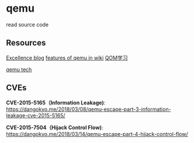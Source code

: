 # qemu

read source code


## Resources

[Excellence blog](https://people.cs.nctu.edu.tw/~chenwj/dokuwiki/doku.php#%E8%99%9B%E6%93%AC%E6%A9%9F%E5%99%A8)
[features of qemu in wiki](https://wiki.qemu.org/Features)
[QOM学习](https://www.binss.me/blog/qemu-note-of-qemu-object-model/)

[qemu tech](https://stuff.mit.edu/afs/sipb/project/phone-project/share/doc/qemu/qemu-tech.html)


## CVEs

**CVE-2015-5165（Information Leakage)**: https://dangokyo.me/2018/03/08/qemu-escape-part-3-information-leakage-cve-2015-5165/ 

**CVE-2015-7504（Hijack Control Flow)**: https://dangokyo.me/2018/03/14/qemu-escape-part-4-hijack-control-flow/
